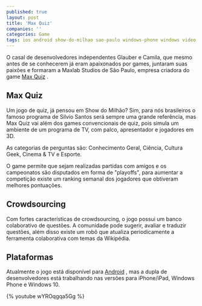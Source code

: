```yaml
---
published: true
layout: post
title: 'Max Quiz'
companies: ''
categories: Game
tags: ios android show-do-milhao sao-paulo windows-phone windows video
---
```

O casal de desenvolvedores independentes Glauber e Camila, que mesmo antes de se conhecerem já eram apaixonados por games, juntaram suas paixões e formaram a Maxlab Studios de São Paulo, empresa criadora do game <a href="http://www.maxquiz.com/" target="_blank">Max Quiz</a>
.

## Max Quiz
Um jogo de quiz, já pensou em Show do Milhão? Sim, para nós brasileiros o famoso programa de Silvio Santos será sempre uma grande referência, mas Max Quiz vai além dos games convencionais de quiz, pois simula um ambiente de um programa de TV, com palco, apresentador e jogadores em 3D.




As categorias de perguntas são: Conhecimento Geral, Ciência, Cultura Geek, Cinema & TV e Esporte. 

O game permite que sejam realizadas partidas com amigos e os campeonatos são disputados em forma de "playoffs", para aumentar a competição existe um ranking semanal dos jogadores que obtiveram melhores pontuações.

## Crowdsourcing
Com fortes características de crowdsourcing, o jogo possui um banco colaborativo de questões. A comunidade pode sugerir, avaliar e traduzir questões, além disso existe um robô que atualiza periodicamente a ferramenta colaborativa com temas da Wikipédia.




## Plataformas
Atualmente o jogo está disponível para <a href="https://play.google.com/store/apps/details?id=com.orderbyfun.maxquiz" target="_blank">Android</a>
, mas a dupla de desenvolvedores está trabalhando nas versões para iPhone/iPad, Windows Phone e Windows 10.

{% youtube wYROqgqa5Gg %}
